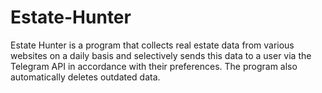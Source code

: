 # Estate-Hunter
Estate Hunter is a program that collects real estate data from various websites on a daily basis and selectively sends this data to a user via the Telegram API in accordance with their preferences. The program also automatically deletes outdated data.
